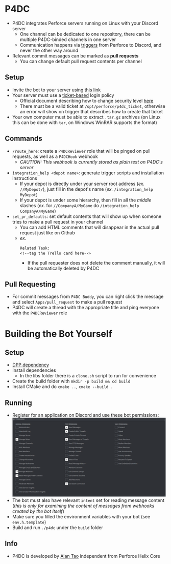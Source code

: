 # P4DC
- P4DC integrates Perforce servers running on Linux with your Discord server
  - One channel can be dedicated to one repository, there can be multiple P4DC-binded channels in one server
  - Communication happens via [triggers](https://www.perforce.com/manuals/p4sag/Content/P4SAG/chapter.scripting.html) from Perforce to Discord, and never the other way around
- Relevant commit messages can be marked as **pull requests**
  - You can change default pull request contents per channel

[](/res/flow.png)

## Setup
- Invite the bot to your server using [this link](https://discord.com/api/oauth2/authorize?client_id=1067966552068079616&permissions=312190471168&scope=bot)
- Your server must use a [ticket-based](https://www.perforce.com/manuals/p4sag/Content/P4SAG/superuser.basic.auth.tickets.html) login policy
  - Official document describing how to change security level [here](https://www.perforce.com/manuals/v20.1/p4sag/Content/P4SAG/security-levels.html)
  - There must be a valid ticket at `/opt/perforce/p4dc_ticket`, otherwise an error will show on trigger that describes how to create that ticket
- Your own computer must be able to extract `.tar.gz` archives (on Linux this can be done with `tar`, on Windows WinRAR supports the format)
  
## Commands
- `/route_here`: create a `P4DCReviewer` role that will be pinged on pull requests, as well as a `P4DCHook` webhook
  - *CAUTION: This webhook is currently stored as plain text on P4DC's server*
- `integration_help <depot name>`: generate trigger scripts and installation instructions
  - If your depot is directly under your server root address (*ex.* `//MyDepot/`), just fill in the depot's name (*ex.* `/integration_help MyDepot`)
  - If your depot is under some hierarchy, then fill in all the *middle* slashes (*ex.* for `//CompanyA/MyGame` do `/integration_help CompanyA/MyGame`)
- `set_pr_defaults`: set default contents that will show up when someone tries to make a pull request in your channel
  - You can add HTML comments that will disappear in the actual pull request just like on Github
  - *ex.*
    ```
    Related Task:
    <!--tag the Trello card here-->
    ```
    - If the pull requester does not delete the comment manually, it will be automatically deleted by P4DC
    
## Pull Requesting
- For commit messages from `P4DC Buddy`, you can right click the message and select `Apps/pull_request` to make a pull request
- P4DC will create a thread with the appropriate title and ping everyone with the `P4DCReviewer` role

# Building the Bot Yourself
## Setup
- [DPP dependency](https://dpp.dev/)
- Install dependencies
  - In the libs folder there is a `clone.sh` script to run for convenience
- Create the build folder with `mkdir -p build && cd build`
- Install CMake and do `cmake ..`, `cmake --build .`

## Running
- Register for an application on Discord and use these bot permissions:
  ![](res/img/bot_permissions.png)
- The bot must also have relevant `intent` set for reading message content (*this is only for examining the content of messages from webhooks created by the bot itself*)
- Make sure you filled the environment variables with your bot (see `env.h.template`)
- Build and run `./p4dc` under the `build` folder

## Info
- P4DC is developed by [Alan Tao](https://alanrtao.com) independent from Perforce Helix Core
